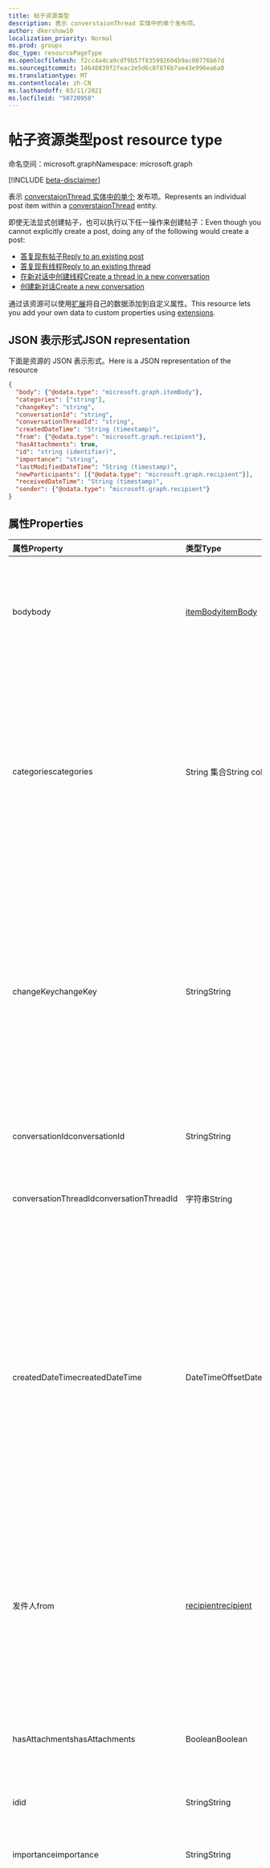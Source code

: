 ```yaml
---
title: 帖子资源类型
description: 表示 converstaionThread 实体中的单个发布项。
author: dkershaw10
localization_priority: Normal
ms.prod: groups
doc_type: resourcePageType
ms.openlocfilehash: f2cc4a4ca9cdf9b57f835992604b9ac00776b67d
ms.sourcegitcommit: 14648839f2feac2e5d6c8f876b7ae43e996ea6a0
ms.translationtype: MT
ms.contentlocale: zh-CN
ms.lasthandoff: 03/11/2021
ms.locfileid: "50720958"
---
```

# <a name="post-resource-type"></a><span data-ttu-id="22c50-103">帖子资源类型</span><span class="sxs-lookup"><span data-stu-id="22c50-103">post resource type</span></span>

<span data-ttu-id="22c50-104">命名空间：microsoft.graph</span><span class="sxs-lookup"><span data-stu-id="22c50-104">Namespace: microsoft.graph</span></span>

[!INCLUDE [beta-disclaimer](../../includes/beta-disclaimer.md)]

<span data-ttu-id="22c50-105">表示 [converstaionThread 实体中的单个](conversationthread.md) 发布项。</span><span class="sxs-lookup"><span data-stu-id="22c50-105">Represents an individual post item within a [converstaionThread](conversationthread.md) entity.</span></span>

<span data-ttu-id="22c50-106">即使无法显式创建帖子，也可以执行以下任一操作来创建帖子：</span><span class="sxs-lookup"><span data-stu-id="22c50-106">Even though you cannot explicitly create a post, doing any of the following would create a post:</span></span>

* [<span data-ttu-id="22c50-107">答复现有帖子</span><span class="sxs-lookup"><span data-stu-id="22c50-107">Reply to an existing post</span></span>](../api/post-reply.md) 
* [<span data-ttu-id="22c50-108">答复现有线程</span><span class="sxs-lookup"><span data-stu-id="22c50-108">Reply to an existing thread</span></span>](../api/conversationthread-reply.md) 
* [<span data-ttu-id="22c50-109">在新对话中创建线程</span><span class="sxs-lookup"><span data-stu-id="22c50-109">Create a thread in a new conversation</span></span>](../api/group-post-threads.md)
* [<span data-ttu-id="22c50-110">创建新对话</span><span class="sxs-lookup"><span data-stu-id="22c50-110">Create a new conversation</span></span>](../api/group-post-conversations.md)

<span data-ttu-id="22c50-111">通过该资源可以使用[扩展](/graph/extensibility-overview)将自己的数据添加到自定义属性。</span><span class="sxs-lookup"><span data-stu-id="22c50-111">This resource lets you add your own data to custom properties using [extensions](/graph/extensibility-overview).</span></span>

## <a name="json-representation"></a><span data-ttu-id="22c50-112">JSON 表示形式</span><span class="sxs-lookup"><span data-stu-id="22c50-112">JSON representation</span></span>

<span data-ttu-id="22c50-113">下面是资源的 JSON 表示形式。</span><span class="sxs-lookup"><span data-stu-id="22c50-113">Here is a JSON representation of the resource</span></span>

<!-- {
  "blockType": "resource",
  "optionalProperties": [
    "attachments",
    "extensions",
    "inReplyTo",
    "multiValueExtendedProperties",
    "singleValueExtendedProperties"
  ],
  "keyProperty": "id",
  "baseType":"microsoft.graph.entity",
  "@odata.type": "microsoft.graph.post"
}-->

```json
{
  "body": {"@odata.type": "microsoft.graph.itemBody"},
  "categories": ["string"],
  "changeKey": "string",
  "conversationId": "string",
  "conversationThreadId": "string",
  "createdDateTime": "String (timestamp)",
  "from": {"@odata.type": "microsoft.graph.recipient"},
  "hasAttachments": true,
  "id": "string (identifier)",
  "importance": "string",
  "lastModifiedDateTime": "String (timestamp)",
  "newParticipants": [{"@odata.type": "microsoft.graph.recipient"}],
  "receivedDateTime": "String (timestamp)",
  "sender": {"@odata.type": "microsoft.graph.recipient"}
}

```
## <a name="properties"></a><span data-ttu-id="22c50-114">属性</span><span class="sxs-lookup"><span data-stu-id="22c50-114">Properties</span></span>
| <span data-ttu-id="22c50-115">属性</span><span class="sxs-lookup"><span data-stu-id="22c50-115">Property</span></span>     | <span data-ttu-id="22c50-116">类型</span><span class="sxs-lookup"><span data-stu-id="22c50-116">Type</span></span>   |<span data-ttu-id="22c50-117">说明</span><span class="sxs-lookup"><span data-stu-id="22c50-117">Description</span></span>|
|:---------------|:--------|:----------|
|<span data-ttu-id="22c50-118">body</span><span class="sxs-lookup"><span data-stu-id="22c50-118">body</span></span>|[<span data-ttu-id="22c50-119">itemBody</span><span class="sxs-lookup"><span data-stu-id="22c50-119">itemBody</span></span>](itembody.md)|<span data-ttu-id="22c50-p101">帖子的内容。这是默认属性。此属性可为 NULL。</span><span class="sxs-lookup"><span data-stu-id="22c50-p101">The contents of the post. This is a default property. This property can be null.</span></span>|
|<span data-ttu-id="22c50-123">categories</span><span class="sxs-lookup"><span data-stu-id="22c50-123">categories</span></span>|<span data-ttu-id="22c50-124">String 集合</span><span class="sxs-lookup"><span data-stu-id="22c50-124">String collection</span></span>|<span data-ttu-id="22c50-125">与帖子关联的类别。</span><span class="sxs-lookup"><span data-stu-id="22c50-125">The categories associated with the post.</span></span> <span data-ttu-id="22c50-126">每个类别对应于为用户定义的 [outlookCategory](outlookcategory.md)的 **displayName** 属性。</span><span class="sxs-lookup"><span data-stu-id="22c50-126">Each category corresponds to the **displayName** property of an [outlookCategory](outlookcategory.md) that has been defined for a user.</span></span>|
|<span data-ttu-id="22c50-127">changeKey</span><span class="sxs-lookup"><span data-stu-id="22c50-127">changeKey</span></span>|<span data-ttu-id="22c50-128">String</span><span class="sxs-lookup"><span data-stu-id="22c50-128">String</span></span>|<span data-ttu-id="22c50-p103">标识帖子的版本。每次帖子更改时，ChangeKey 也将更改。这样，Exchange 可以将更改应用于该对象的正确版本。</span><span class="sxs-lookup"><span data-stu-id="22c50-p103">Identifies the version of the post. Every time the post is changed, ChangeKey changes as well. This allows Exchange to apply changes to the correct version of the object.</span></span>|
|<span data-ttu-id="22c50-132">conversationId</span><span class="sxs-lookup"><span data-stu-id="22c50-132">conversationId</span></span>|<span data-ttu-id="22c50-133">String</span><span class="sxs-lookup"><span data-stu-id="22c50-133">String</span></span>|<span data-ttu-id="22c50-p104">对话的唯一 ID。只读。</span><span class="sxs-lookup"><span data-stu-id="22c50-p104">Unique ID of the conversation. Read-only.</span></span>|
|<span data-ttu-id="22c50-136">conversationThreadId</span><span class="sxs-lookup"><span data-stu-id="22c50-136">conversationThreadId</span></span>|<span data-ttu-id="22c50-137">字符串</span><span class="sxs-lookup"><span data-stu-id="22c50-137">String</span></span>|<span data-ttu-id="22c50-p105">对话线程的唯一 ID。只读。</span><span class="sxs-lookup"><span data-stu-id="22c50-p105">Unique ID of the conversation thread. Read-only.</span></span>|
|<span data-ttu-id="22c50-140">createdDateTime</span><span class="sxs-lookup"><span data-stu-id="22c50-140">createdDateTime</span></span>|<span data-ttu-id="22c50-141">DateTimeOffset</span><span class="sxs-lookup"><span data-stu-id="22c50-141">DateTimeOffset</span></span>|<span data-ttu-id="22c50-142">创建帖子时指定。</span><span class="sxs-lookup"><span data-stu-id="22c50-142">Specifies when the post was created.</span></span> <span data-ttu-id="22c50-143">DateTimeOffset 表示使用 ISO 8601 格式的日期和时间信息，并且始终处于 UTC 时间。</span><span class="sxs-lookup"><span data-stu-id="22c50-143">The DateTimeOffset type represents date and time information using ISO 8601 format and is always in UTC time.</span></span> <span data-ttu-id="22c50-144">例如，2014 年 1 月 1 日午夜 UTC 为 `2014-01-01T00:00:00Z`</span><span class="sxs-lookup"><span data-stu-id="22c50-144">For example, midnight UTC on Jan 1, 2014 is `2014-01-01T00:00:00Z`</span></span>|
|<span data-ttu-id="22c50-145">发件人</span><span class="sxs-lookup"><span data-stu-id="22c50-145">from</span></span>|[<span data-ttu-id="22c50-146">recipient</span><span class="sxs-lookup"><span data-stu-id="22c50-146">recipient</span></span>](recipient.md)|<span data-ttu-id="22c50-p107">在委派访问方案中使用。指示代表另一用户发布了此邮件的帐户。这是默认属性。</span><span class="sxs-lookup"><span data-stu-id="22c50-p107">Used in delegate access scenarios. Indicates who posted the message on behalf of another user. This is a default property.</span></span>|
|<span data-ttu-id="22c50-150">hasAttachments</span><span class="sxs-lookup"><span data-stu-id="22c50-150">hasAttachments</span></span>|<span data-ttu-id="22c50-151">Boolean</span><span class="sxs-lookup"><span data-stu-id="22c50-151">Boolean</span></span>|<span data-ttu-id="22c50-p108">指示帖子是否具有至少一个附件。这是默认属性。</span><span class="sxs-lookup"><span data-stu-id="22c50-p108">Indicates whether the post has at least one attachment. This is a default property.</span></span>|
|<span data-ttu-id="22c50-154">id</span><span class="sxs-lookup"><span data-stu-id="22c50-154">id</span></span>|<span data-ttu-id="22c50-155">String</span><span class="sxs-lookup"><span data-stu-id="22c50-155">String</span></span>| <span data-ttu-id="22c50-156">只读。</span><span class="sxs-lookup"><span data-stu-id="22c50-156">Read-only.</span></span>|
|<span data-ttu-id="22c50-157">importance</span><span class="sxs-lookup"><span data-stu-id="22c50-157">importance</span></span> | <span data-ttu-id="22c50-158">String</span><span class="sxs-lookup"><span data-stu-id="22c50-158">String</span></span> | <span data-ttu-id="22c50-159">组帖子的重要性： ， `low` `normal` 。 `high`</span><span class="sxs-lookup"><span data-stu-id="22c50-159">The importance of a group post: `low`, `normal`, `high`.</span></span> |
|<span data-ttu-id="22c50-160">lastModifiedDateTime</span><span class="sxs-lookup"><span data-stu-id="22c50-160">lastModifiedDateTime</span></span>|<span data-ttu-id="22c50-161">DateTimeOffset</span><span class="sxs-lookup"><span data-stu-id="22c50-161">DateTimeOffset</span></span>|<span data-ttu-id="22c50-162">帖子上次修改时指定。</span><span class="sxs-lookup"><span data-stu-id="22c50-162">Specifies when the post was last modified.</span></span> <span data-ttu-id="22c50-163">DateTimeOffset 表示使用 ISO 8601 格式的日期和时间信息，并且始终处于 UTC 时间。</span><span class="sxs-lookup"><span data-stu-id="22c50-163">The DateTimeOffset type represents date and time information using ISO 8601 format and is always in UTC time.</span></span> <span data-ttu-id="22c50-164">例如，2014 年 1 月 1 日午夜 UTC 为 `2014-01-01T00:00:00Z`</span><span class="sxs-lookup"><span data-stu-id="22c50-164">For example, midnight UTC on Jan 1, 2014 is `2014-01-01T00:00:00Z`</span></span>|
|<span data-ttu-id="22c50-165">newParticipants</span><span class="sxs-lookup"><span data-stu-id="22c50-165">newParticipants</span></span>|<span data-ttu-id="22c50-166">[recipient](recipient.md) collection</span><span class="sxs-lookup"><span data-stu-id="22c50-166">[recipient](recipient.md) collection</span></span>|<span data-ttu-id="22c50-167">添加到此线程作为帖子一部分的对话参与者。</span><span class="sxs-lookup"><span data-stu-id="22c50-167">Conversation participants that were added to the thread as part of this post.</span></span>|
|<span data-ttu-id="22c50-168">receivedDateTime</span><span class="sxs-lookup"><span data-stu-id="22c50-168">receivedDateTime</span></span>|<span data-ttu-id="22c50-169">DateTimeOffset</span><span class="sxs-lookup"><span data-stu-id="22c50-169">DateTimeOffset</span></span>|<span data-ttu-id="22c50-170">接收到帖子时指定。</span><span class="sxs-lookup"><span data-stu-id="22c50-170">Specifies when the post was received.</span></span> <span data-ttu-id="22c50-171">DateTimeOffset 表示使用 ISO 8601 格式的日期和时间信息，并且始终处于 UTC 时间。</span><span class="sxs-lookup"><span data-stu-id="22c50-171">The DateTimeOffset type represents date and time information using ISO 8601 format and is always in UTC time.</span></span> <span data-ttu-id="22c50-172">例如，2014 年 1 月 1 日午夜 UTC 为 `2014-01-01T00:00:00Z`</span><span class="sxs-lookup"><span data-stu-id="22c50-172">For example, midnight UTC on Jan 1, 2014 is `2014-01-01T00:00:00Z`</span></span>|
|<span data-ttu-id="22c50-173">sender</span><span class="sxs-lookup"><span data-stu-id="22c50-173">sender</span></span>|[<span data-ttu-id="22c50-174">recipient</span><span class="sxs-lookup"><span data-stu-id="22c50-174">recipient</span></span>](recipient.md)|<span data-ttu-id="22c50-p111">包含发件人的地址未指定发件人时，发件人的值假定为已经过验证身份的用户的地址。这是默认属性。</span><span class="sxs-lookup"><span data-stu-id="22c50-p111">Contains the address of the sender. The value of Sender is assumed to be the address of the authenticated user in the case when Sender is not specified. This is a default property.</span></span>|

## <a name="relationships"></a><span data-ttu-id="22c50-178">关系</span><span class="sxs-lookup"><span data-stu-id="22c50-178">Relationships</span></span>
| <span data-ttu-id="22c50-179">关系</span><span class="sxs-lookup"><span data-stu-id="22c50-179">Relationship</span></span> | <span data-ttu-id="22c50-180">类型</span><span class="sxs-lookup"><span data-stu-id="22c50-180">Type</span></span>   |<span data-ttu-id="22c50-181">说明</span><span class="sxs-lookup"><span data-stu-id="22c50-181">Description</span></span>|
|:---------------|:--------|:----------|
|<span data-ttu-id="22c50-182">attachments</span><span class="sxs-lookup"><span data-stu-id="22c50-182">attachments</span></span>|<span data-ttu-id="22c50-183">[附件](attachment.md) 集合</span><span class="sxs-lookup"><span data-stu-id="22c50-183">[Attachment](attachment.md) collection</span></span>|<span data-ttu-id="22c50-184">文章的 [fileAttachment](fileattachment.md) [、itemAttachment](itemattachment.md)和 [referenceAttachment](referenceattachment.md) 附件的集合。</span><span class="sxs-lookup"><span data-stu-id="22c50-184">The collection of [fileAttachment](fileattachment.md), [itemAttachment](itemattachment.md), and [referenceAttachment](referenceattachment.md) attachments for the post.</span></span> <span data-ttu-id="22c50-185">只读。</span><span class="sxs-lookup"><span data-stu-id="22c50-185">Read-only.</span></span> <span data-ttu-id="22c50-186">可为 NULL。</span><span class="sxs-lookup"><span data-stu-id="22c50-186">Nullable.</span></span>|
|<span data-ttu-id="22c50-187">extensions</span><span class="sxs-lookup"><span data-stu-id="22c50-187">extensions</span></span>|<span data-ttu-id="22c50-188">[Extension](extension.md) 集合</span><span class="sxs-lookup"><span data-stu-id="22c50-188">[Extension](extension.md) collection</span></span>|<span data-ttu-id="22c50-p113">为帖子定义的开放扩展集合。只读。可为 NULL。</span><span class="sxs-lookup"><span data-stu-id="22c50-p113">The collection of open extensions defined for the post. Read-only. Nullable.</span></span>|
|<span data-ttu-id="22c50-192">inReplyTo</span><span class="sxs-lookup"><span data-stu-id="22c50-192">inReplyTo</span></span>|[<span data-ttu-id="22c50-193">文章</span><span class="sxs-lookup"><span data-stu-id="22c50-193">Post</span></span>](post.md)|<span data-ttu-id="22c50-194">此帖子在 [conversationThread](conversationthread.md)中回复的上一个帖子。</span><span class="sxs-lookup"><span data-stu-id="22c50-194">The earlier post that this post is replying to in the [conversationThread](conversationthread.md).</span></span> <span data-ttu-id="22c50-195">只读。</span><span class="sxs-lookup"><span data-stu-id="22c50-195">Read-only.</span></span>|
|<span data-ttu-id="22c50-196">multiValueExtendedProperties</span><span class="sxs-lookup"><span data-stu-id="22c50-196">multiValueExtendedProperties</span></span>|<span data-ttu-id="22c50-197">[multiValueLegacyExtendedProperty](multivaluelegacyextendedproperty.md) 集合</span><span class="sxs-lookup"><span data-stu-id="22c50-197">[multiValueLegacyExtendedProperty](multivaluelegacyextendedproperty.md) collection</span></span>| <span data-ttu-id="22c50-p115">为帖子定义的多值扩展属性的集合。只读。可为 NULL。</span><span class="sxs-lookup"><span data-stu-id="22c50-p115">The collection of multi-value extended properties defined for the post. Read-only. Nullable.</span></span>|
|<span data-ttu-id="22c50-201">singleValueExtendedProperties</span><span class="sxs-lookup"><span data-stu-id="22c50-201">singleValueExtendedProperties</span></span>|<span data-ttu-id="22c50-202">[singleValueLegacyExtendedProperty](singlevaluelegacyextendedproperty.md) collection</span><span class="sxs-lookup"><span data-stu-id="22c50-202">[singleValueLegacyExtendedProperty](singlevaluelegacyextendedproperty.md) collection</span></span>| <span data-ttu-id="22c50-p116">为帖子定义的单值扩展属性的集合。只读。可为 NULL。</span><span class="sxs-lookup"><span data-stu-id="22c50-p116">The collection of single-value extended properties defined for the post. Read-only. Nullable.</span></span>|

## <a name="methods"></a><span data-ttu-id="22c50-206">方法</span><span class="sxs-lookup"><span data-stu-id="22c50-206">Methods</span></span>

| <span data-ttu-id="22c50-207">方法</span><span class="sxs-lookup"><span data-stu-id="22c50-207">Method</span></span>           | <span data-ttu-id="22c50-208">返回类型</span><span class="sxs-lookup"><span data-stu-id="22c50-208">Return Type</span></span>    |<span data-ttu-id="22c50-209">说明</span><span class="sxs-lookup"><span data-stu-id="22c50-209">Description</span></span>|
|:---------------|:--------|:----------|
|[<span data-ttu-id="22c50-210">列出帖子</span><span class="sxs-lookup"><span data-stu-id="22c50-210">List posts</span></span>](../api/conversationthread-list-posts.md) | [<span data-ttu-id="22c50-211">帖子</span><span class="sxs-lookup"><span data-stu-id="22c50-211">post</span></span>](post.md) |<span data-ttu-id="22c50-212">获取指定线程的帖子。</span><span class="sxs-lookup"><span data-stu-id="22c50-212">Get the posts of the specified thread.</span></span> |
|[<span data-ttu-id="22c50-213">获取帖子</span><span class="sxs-lookup"><span data-stu-id="22c50-213">Get post</span></span>](../api/post-get.md) | [<span data-ttu-id="22c50-214">帖子</span><span class="sxs-lookup"><span data-stu-id="22c50-214">post</span></span>](post.md) |<span data-ttu-id="22c50-215">获取指定的线程中帖子的属性和关系。</span><span class="sxs-lookup"><span data-stu-id="22c50-215">Get the properties and relationships of a post in a specified thread.</span></span>|
|[<span data-ttu-id="22c50-216">答复</span><span class="sxs-lookup"><span data-stu-id="22c50-216">Reply</span></span>](../api/post-reply.md)|<span data-ttu-id="22c50-217">无</span><span class="sxs-lookup"><span data-stu-id="22c50-217">None</span></span>|<span data-ttu-id="22c50-218">在组对话中答复帖子，并向指定线程中添加新帖子。</span><span class="sxs-lookup"><span data-stu-id="22c50-218">Reply to a post and add a new post to the specified thread in a group conversation.</span></span>|
|[<span data-ttu-id="22c50-219">转发</span><span class="sxs-lookup"><span data-stu-id="22c50-219">Forward</span></span>](../api/post-forward.md)|<span data-ttu-id="22c50-220">无</span><span class="sxs-lookup"><span data-stu-id="22c50-220">None</span></span>|<span data-ttu-id="22c50-221">将帖子转发给收件人。</span><span class="sxs-lookup"><span data-stu-id="22c50-221">Forward a post to a recipient.</span></span>|
|<span data-ttu-id="22c50-222">**附件**</span><span class="sxs-lookup"><span data-stu-id="22c50-222">**Attachments**</span></span>| | |
|[<span data-ttu-id="22c50-223">列出附件</span><span class="sxs-lookup"><span data-stu-id="22c50-223">List attachments</span></span>](../api/post-list-attachments.md) |<span data-ttu-id="22c50-224">[attachment](attachment.md) 集合</span><span class="sxs-lookup"><span data-stu-id="22c50-224">[attachment](attachment.md) collection</span></span>| <span data-ttu-id="22c50-225">获取帖子的所有附件。</span><span class="sxs-lookup"><span data-stu-id="22c50-225">Get all attachments on a post.</span></span>|
|[<span data-ttu-id="22c50-226">Add attachment</span><span class="sxs-lookup"><span data-stu-id="22c50-226">Add attachment</span></span>](../api/post-post-attachments.md) |[<span data-ttu-id="22c50-227">attachment</span><span class="sxs-lookup"><span data-stu-id="22c50-227">attachment</span></span>](attachment.md)| <span data-ttu-id="22c50-228">将附件添加到帖子中。</span><span class="sxs-lookup"><span data-stu-id="22c50-228">Add an attachment to a post.</span></span> |
|<span data-ttu-id="22c50-229">**开放扩展**</span><span class="sxs-lookup"><span data-stu-id="22c50-229">**Open extensions**</span></span>| | |
|[<span data-ttu-id="22c50-230">创建开放扩展</span><span class="sxs-lookup"><span data-stu-id="22c50-230">Create open extension</span></span>](../api/opentypeextension-post-opentypeextension.md) |[<span data-ttu-id="22c50-231">openTypeExtension</span><span class="sxs-lookup"><span data-stu-id="22c50-231">openTypeExtension</span></span>](opentypeextension.md)| <span data-ttu-id="22c50-232">创建开放扩展，并将自定义属性添加到新资源或现有资源。</span><span class="sxs-lookup"><span data-stu-id="22c50-232">Create an open extension and add custom properties to a new or existing resource.</span></span>|
|[<span data-ttu-id="22c50-233">获取开放扩展</span><span class="sxs-lookup"><span data-stu-id="22c50-233">Get open extension</span></span>](../api/opentypeextension-get.md) |<span data-ttu-id="22c50-234">[openTypeExtension](opentypeextension.md) 集合</span><span class="sxs-lookup"><span data-stu-id="22c50-234">[openTypeExtension](opentypeextension.md) collection</span></span>| <span data-ttu-id="22c50-235">获取扩展名称标识的开放扩展。</span><span class="sxs-lookup"><span data-stu-id="22c50-235">Get an open extension identified by the extension name.</span></span>|
|<span data-ttu-id="22c50-236">**架构扩展**</span><span class="sxs-lookup"><span data-stu-id="22c50-236">**Schema extensions**</span></span>| | |
|[<span data-ttu-id="22c50-237">添加架构扩展值</span><span class="sxs-lookup"><span data-stu-id="22c50-237">Add schema extension values</span></span>](/graph/extensibility-schema-groups) || <span data-ttu-id="22c50-238">创建架构扩展定义，然后使用它向资源添加自定义键入数据。</span><span class="sxs-lookup"><span data-stu-id="22c50-238">Create a schema extension definition and then use it to add custom typed data to a resource.</span></span>|
|<span data-ttu-id="22c50-239">**扩展属性**</span><span class="sxs-lookup"><span data-stu-id="22c50-239">**Extended properties**</span></span>| | |
|[<span data-ttu-id="22c50-240">创建单值扩展属性</span><span class="sxs-lookup"><span data-stu-id="22c50-240">Create single-value extended property</span></span>](../api/singlevaluelegacyextendedproperty-post-singlevalueextendedproperties.md) |[<span data-ttu-id="22c50-241">帖子</span><span class="sxs-lookup"><span data-stu-id="22c50-241">post</span></span>](post.md)  |<span data-ttu-id="22c50-242">在新建或现有帖子中创建一个或多个单值扩展属性。</span><span class="sxs-lookup"><span data-stu-id="22c50-242">Create one or more single-value extended properties in a new or existing post.</span></span>   |
|[<span data-ttu-id="22c50-243">获取具有单值扩展属性的帖子</span><span class="sxs-lookup"><span data-stu-id="22c50-243">Get post with single-value extended property</span></span>](../api/singlevaluelegacyextendedproperty-get.md)  | [<span data-ttu-id="22c50-244">帖子</span><span class="sxs-lookup"><span data-stu-id="22c50-244">post</span></span>](post.md) | <span data-ttu-id="22c50-245">通过使用 `$expand` or `$filter` 获取包含单值扩展属性的帖子。</span><span class="sxs-lookup"><span data-stu-id="22c50-245">Get posts that contain a single-value extended property by using `$expand` or `$filter`.</span></span> |
|[<span data-ttu-id="22c50-246">创建多值扩展属性</span><span class="sxs-lookup"><span data-stu-id="22c50-246">Create multi-value extended property</span></span>](../api/multivaluelegacyextendedproperty-post-multivalueextendedproperties.md) | [<span data-ttu-id="22c50-247">帖子</span><span class="sxs-lookup"><span data-stu-id="22c50-247">post</span></span>](post.md) | <span data-ttu-id="22c50-248">在新建或现有的帖子中创建一个或多个多值扩展属性。</span><span class="sxs-lookup"><span data-stu-id="22c50-248">Create one or more multi-value extended properties in a new or existing post.</span></span>  |
|[<span data-ttu-id="22c50-249">获取具有多值扩展属性的帖子</span><span class="sxs-lookup"><span data-stu-id="22c50-249">Get post with multi-value extended property</span></span>](../api/multivaluelegacyextendedproperty-get.md)  | [<span data-ttu-id="22c50-250">帖子</span><span class="sxs-lookup"><span data-stu-id="22c50-250">post</span></span>](post.md) | <span data-ttu-id="22c50-251">使用 `$expand` 获取包含一个多值扩展属性的帖子。</span><span class="sxs-lookup"><span data-stu-id="22c50-251">Get a post that contains a multi-value extended property by using `$expand`.</span></span> |

## <a name="see-also"></a><span data-ttu-id="22c50-252">另请参阅</span><span class="sxs-lookup"><span data-stu-id="22c50-252">See also</span></span>

- [<span data-ttu-id="22c50-253">使用扩展向资源添加自定义数据</span><span class="sxs-lookup"><span data-stu-id="22c50-253">Add custom data to resources using extensions</span></span>](/graph/extensibility-overview)
- [<span data-ttu-id="22c50-254">使用开放扩展向用户添加自定义数据</span><span class="sxs-lookup"><span data-stu-id="22c50-254">Add custom data to users using open extensions</span></span>](/graph/extensibility-open-users)
- [<span data-ttu-id="22c50-255">使用架构扩展向组添加自定义数据</span><span class="sxs-lookup"><span data-stu-id="22c50-255">Add custom data to groups using schema extensions</span></span>](/graph/extensibility-schema-groups)


<!-- uuid: 8fcb5dbc-d5aa-4681-8e31-b001d5168d79
2015-10-25 14:57:30 UTC -->
<!--
{
  "type": "#page.annotation",
  "description": "post resource",
  "keywords": "",
  "section": "documentation",
  "tocPath": "",
  "suppressions": []
}
-->


